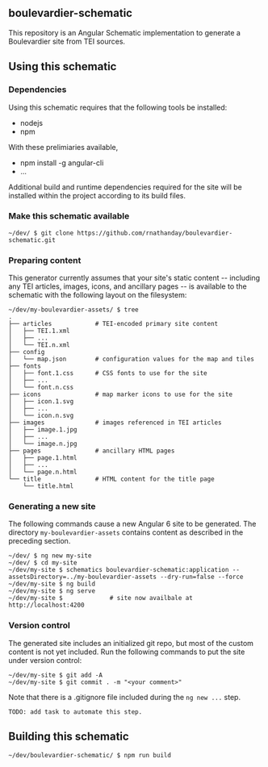## boulevardier-schematic

This repository is an Angular Schematic implementation to generate a Boulevardier site from TEI sources.

## Using this schematic
### Dependencies

Using this schematic requires that the following tools be installed:

 - nodejs
 - npm

With these prelimiaries available, 

 - npm install -g angular-cli
 - ...

Additional build and runtime dependencies required for the site will be installed within the project according to its build files.

### Make this schematic available

```
~/dev/ $ git clone https://github.com/rnathanday/boulevardier-schematic.git
```

### Preparing content

This generator currently assumes that your site's static content -- including any TEI articles, images, icons, and ancillary pages -- is available to the schematic with the following layout on the filesystem:

```
~/dev/my-boulevardier-assets/ $ tree
.
├── articles            # TEI-encoded primary site content
│   ├── TEI.1.xml
│   ├── ...
│   └── TEI.n.xml
├── config
│   └── map.json        # configuration values for the map and tiles
├── fonts
│   ├── font.1.css      # CSS fonts to use for the site
│   ├── ...
│   └── font.n.css
├── icons               # map marker icons to use for the site
│   ├── icon.1.svg
│   ├── ...
│   └── icon.n.svg
├── images              # images referenced in TEI articles
│   ├── image.1.jpg
│   ├── ...
│   └── image.n.jpg
├── pages               # ancillary HTML pages
│   ├── page.1.html
│   ├── ...
│   └── page.n.html
└── title               # HTML content for the title page
    └── title.html
```

### Generating a new site

The following commands cause a new Angular 6 site to be generated. The directory `my-boulevardier-assets` contains content as described in the preceding section.

```
~/dev/ $ ng new my-site
~/dev/ $ cd my-site
~/dev/my-site $ schematics boulevardier-schematic:application --assetsDirectory=../my-boulevardier-assets --dry-run=false --force
~/dev/my-site $ ng build
~/dev/my-site $ ng serve
~/dev/my-site $             # site now availbale at http://localhost:4200
```

### Version control
The generated site includes an initialized git repo, but most of the custom content is not yet included. Run the following commands to 
put the site under version control:

```
~/dev/my-site $ git add -A
~/dev/my-site $ git commit . -m "<your comment>"
```

Note that there is a .gitignore file included during the `ng new ...` step.

`TODO: add task to automate this step.`

## Building this schematic
```
~/dev/boulevardier-schematic/ $ npm run build
```
